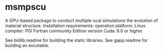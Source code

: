 # msmpscu
 A GPU-based package to conduct multiple-scal simulations the evolution of material structure.
 Installation requirements:
    operation platform: Linux.  
    compiler:  PGI Fortran community Edition version
    Cuda: 8.0 or higher
 
 See bidlib.readme for building the static libraries.
 See gapp.readme for building an excutable. 
 
  
  
